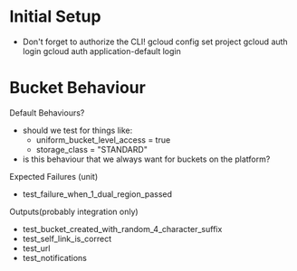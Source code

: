 # Initial Setup
- Don't forget to authorize the CLI!
gcloud config set project
gcloud auth login
gcloud auth application-default login


# Bucket Behaviour
Default Behaviours?
- should we test for things like:
    - uniform_bucket_level_access = true
    - storage_class = "STANDARD"
- is this behaviour that we always want for buckets on the platform?

Expected Failures (unit)
- test_failure_when_1_dual_region_passed


Outputs(probably integration only)
- test_bucket_created_with_random_4_character_suffix
- test_self_link_is_correct
- test_url
- test_notifications





